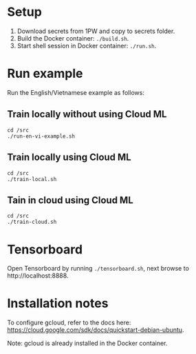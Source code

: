 # Setup
1. Download secrets from 1PW and copy to secrets folder.
1. Build the Docker container: `./build.sh`.
1. Start shell session in Docker container: `./run.sh`.

# Run example
Run the English/Vietnamese example as follows:

## Train locally without using Cloud ML
```
cd /src
./run-en-vi-example.sh
```

## Train locally using Cloud ML
```
cd /src
./train-local.sh
```

## Tain in cloud using Cloud ML
```
cd /src
./train-cloud.sh
```

# Tensorboard
Open Tensorboard by running `./tensorboard.sh`, next browse to http://localhost:8888.

# Installation notes
To configure gcloud, refer to the docs here: https://cloud.google.com/sdk/docs/quickstart-debian-ubuntu.

Note: gcloud is already installed in the Docker container.
